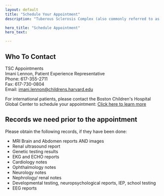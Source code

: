 ```yaml
---
layout: default
title: "Schedule Your Appointment"
description: "Tuberous Sclerosis Complex (also commonly referred to as tuberous sclerosis or TS) is a genetic condition that affects many organs and can cause tumors in the skin, kidney, brain, heart, eyes, lungs and other organs. The severity of TSC can range from mild, such as skin abnormalities, to severe, such as seizures, mental retardation or renal failure. TSC affects approximately 50,000 people in the United States and one million worldwide, with an estimated incidence of 1 in 6,000 live births."

hero_title: "Schedule Appointment"
hero_text:

---
```


## Who To Contact
TSC Appointments\
Imani Lennon, Patient Experience Representative\
Phone: 617-355-2711\
Fax: 617-730-0804\
Email: imani.lennon@childrens.harvard.edu

For international patients, please contact the Boston Children's Hospital Global Center to schedule your appointment: [Click here to learn more](https://www.childrenshospital.org/international/become-a-patient)

## Records we need prior to the appointment
Please obtain the following records, if they have been done:
- MRI Brain and Abdomen reports AND images
- Renal ultrasound report
- Genetic testing results
- EKG and ECHO reports
- Cardiology notes
- Ophthalmology notes
- Neurology notes
- Nephrology/ renal notes
- Developmental testing, neuropsychological reports, IEP, school testing
- EEG reports
